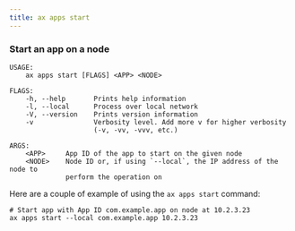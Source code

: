 ```yaml
---
title: ax apps start
---
```


### Start an app on a node

```
USAGE:
    ax apps start [FLAGS] <APP> <NODE>

FLAGS:
    -h, --help       Prints help information
    -l, --local      Process over local network
    -V, --version    Prints version information
    -v               Verbosity level. Add more v for higher verbosity
                     (-v, -vv, -vvv, etc.)

ARGS:
    <APP>     App ID of the app to start on the given node
    <NODE>    Node ID or, if using `--local`, the IP address of the node to
              perform the operation on
```

Here are a couple of example of using the `ax apps start` command:

```
# Start app with App ID com.example.app on node at 10.2.3.23
ax apps start --local com.example.app 10.2.3.23
```
